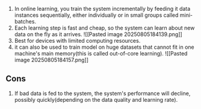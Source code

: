 1. In online learning, you train the system incrementally by feeding it data instances sequentially, either individually or in small groups called mini-batches.
2. Each learning step is fast and cheap, so the system can learn about new data on the fly as it arrives.
   ![[Pasted image 20250805184139.png]]
3. Best for devices with limited computing resources.
4. it can also be used to train model on huge datasets that cannot fit in one machine's main memory(this is called out-of-core learning).
   ![[Pasted image 20250805184157.png]]


## Cons
1. If bad data is fed to the system, the system's performance will decline, possibly quickly(depending on the data quality and learning rate).
